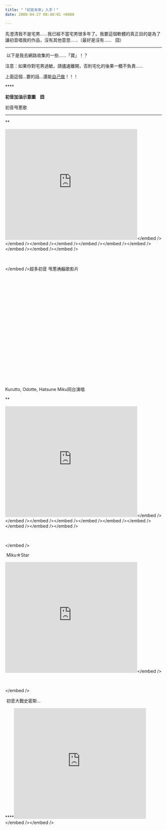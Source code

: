 ```yaml
---
title: "「初音未來」入手！"
date: 2008-04-27 00:40:01 +0800

---
```



先澄清我不是宅男......我已經不當宅男很多年了。我要這個軟體的真正目的是為了讓初音唱我的作品，沒有其他意思......（最好是沒有......   囧）



---



 以下是我去網路收集的一些......「寶」！？



注意：如果你對宅男過敏，請儘速離開，否則宅化的後果一概不負責......



<a title="miku4.jpg" href="http://yi-fan.no-ip.org/wordpress/wp-content/uploads/2007/11/miku4.jpg" rel="lightbox"></a>



上面這個…要的話…還能<a class="external" href="http://cafetera.blog114.fc2.com/blog-entry-24.html">自己做</a>！！！



<a title="1011114d87661c286760fdb90620e33cb72.jpg" href="http://yi-fan.no-ip.org/wordpress/wp-content/uploads/2007/11/1011114d87661c286760fdb90620e33cb72.jpg" rel="lightbox"></a>****



**初音加油示意圖　囧**







初音甩蔥歌



****

**

<embed src="http://www.youtube.com/v/kbbA9BhCTko&hl=en" width="425" height="355" type="application/x-shockwave-flash" wmode="transparent"></embed></embed /></embed /></embed /></embed /></embed /></embed /></embed /></embed /></embed /></embed />



 



</embed />超多初音 甩蔥<del>洗腦</del>歌影片



<object id="vlog2900041" codebase="http://download.macromedia.com/pub/shockwave/cabs/flash/swflash.cab#version=7,0,19,0" height="338" width="450" classid="clsid:D27CDB6E-AE6D-11cf-96B8-444553540000">

















































</object>







Kurutto, Odotte, Hatsune Miku同台演唱

**

<embed src="http://www.youtube.com/v/qDyUqvp7Uak&hl=en" width="425" height="355" type="application/x-shockwave-flash" wmode="transparent"></embed></embed /></embed /></embed /></embed /></embed /></embed /></embed /></embed /></embed /></embed />



 

</embed />

 Miku☆Star



<embed src="http://www.youtube.com/v/0rJO0V4qArQ&hl=en" width="425" height="355" type="application/x-shockwave-flash" wmode="transparent"></embed></embed />



 

</embed />

 初音大戰史密斯...

****<embed src="http://www.youtube.com/v/cjCFH4TTJRA&hl=en" width="425" height="355" type="application/x-shockwave-flash" wmode="transparent"></embed></embed /></embed /> 
